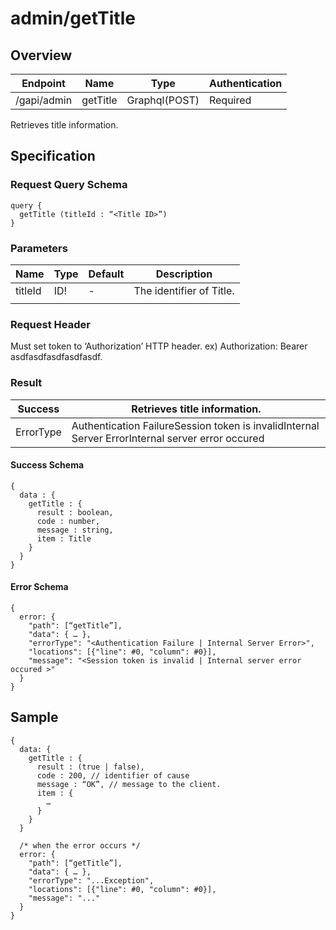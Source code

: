 # admin/getTitle

## Overview

| Endpoint | Name | Type | Authentication |
| --- | --- | --- | --- |
| /gapi/admin | getTitle | Graphql\(POST\) | Required |

Retrieves title information.

## Specification

### Request Query Schema

```text
query {
  getTitle (titleId : “<Title ID>”)
}
```

### Parameters

| Name | Type | Default | Description |
| --- | --- | --- | --- |
| titleId | ID! | - | The identifier of Title. |
|  |  |  |  |

### Request Header

Must set token to ‘Authorization’ HTTP header. ex\) Authorization: Bearer asdfasdfasdfasdfasdf.

### Result

| Success | Retrieves title information. |
| --- | --- |
| ErrorType | Authentication FailureSession token is invalidInternal Server ErrorInternal server error occured |

#### Success Schema

```text
{
  data : {
    getTitle : {
      result : boolean,
      code : number,
      message : string,
      item : Title
    }
  }
}
```

#### Error Schema

```text
{
  error: {
    "path": [“getTitle”],
    "data": { … },
    "errorType": "<Authentication Failure | Internal Server Error>",
    "locations": [{"line": #0, "column": #0}],
    "message": "<Session token is invalid | Internal server error occured >"
  }
}
```

## Sample

```text
{
  data: {
    getTitle : {
      result : (true | false),
      code : 200, // identifier of cause
      message : “OK”, // message to the client.
      item : {
        …
      }
    }
  }

  /* when the error occurs */
  error: {
    "path": [“getTitle”],
    "data": { … },
    "errorType": "...Exception",
    "locations": [{"line": #0, "column": #0}],
    "message": "..."
  }
}
```

